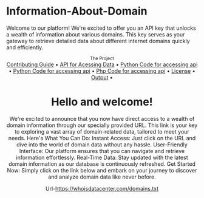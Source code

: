 # Information-About-Domain
Welcome to our platform! We're excited to offer you an API key that unlocks a wealth of information about various domains. This key serves as your gateway to retrieve detailed data about different internet domains quickly and efficiently. 

<div align="center">
    <sub>The Project</sub>
    <br />
    <a href="CONTRIBUTING.md">Contributing Guide</a> •
    <a href="API for Acessing Data">API for Acessing Data</a> •
    <a href="Python Code">Python Code for accessing api</a> •
    <a href="Bash Code">Python Code for accessing api</a> •
    <a href="Php Code">Php Code for accessing api</a> •
    <a href="LICENSE">License</a> •
    <a href="Output of Serp">Output</a> •
    

<br />

# Hello and welcome!


We're excited to announce that you now have direct access to a wealth of domain information through our specially provided URL. This link is your key to exploring a vast array of domain-related data, tailored to meet your needs.
Here's What You Can Do:
Instant Access: Just click on the URL and dive into the world of domain data without any hassle.
User-Friendly Interface: Our platform ensures that you can navigate and retrieve information effortlessly.
Real-Time Data: Stay updated with the latest domain information as our database is continuously refreshed.
Get Started Now:
Simply click on the link below and embark on your journey to discover and analyze domain data like never before.

Url-https://whoisdatacenter.com/domains.txt

